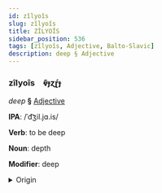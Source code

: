 ```yaml
---
id: zîlyoîs
slug: zîlyoîs
title: ZÎLYOÎS
sidebar_position: 536
tags: [zîlyoîs, Adjective, Balto-Slavic]
description: deep § Adjective
---
```


### zîlyoîs&emsp;<span kind="abugida">ⱴ͊ɟɀɽ́ɟ</span>

*deep* **§** [Adjective](../../tags/Adjective)

**IPA**: /ˈd͡ʒil.jɑ.is/

**Verb**: to be deep

**Noun**: depth

**Modifier**: deep

<details>
    <summary>Origin</summary>
    Latvian dziļais [d̪͡z̪iʎɑis̪]<br/>
    <em>Balto-Slavic Language Family</em>
</details>